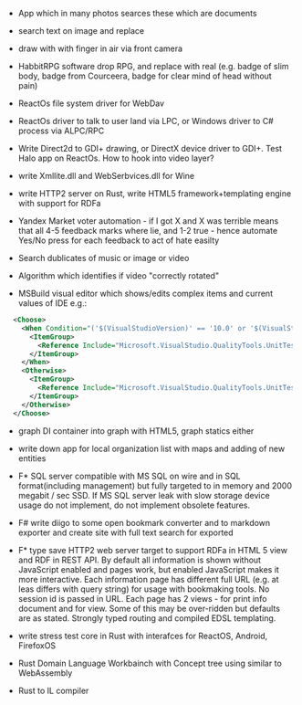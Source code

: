

- App which in many photos searces these which are documents
- search text on image and replace
- draw with with finger in air via front camera
- HabbitRPG  software drop RPG, and replace with real (e.g. badge of slim body, badge from Courceera, badge for clear mind of head without pain)
- ReactOs file system driver for WebDav
- ReactOs driver to talk to user land via LPC, or Windows driver to C# process via ALPC/RPC
- Write Direct2d to GDI+ drawing, or DirectX device driver to GDI+. Test Halo app on ReactOs. How to hook into video layer?
- write Xmllite.dll and WebSerbvices.dll for Wine
- write HTTP2 server on Rust, write HTML5 framework+templating engine with support for RDFa
- Yandex Market voter automation - if I got X and X was terrible means that all 4-5 feedback marks where lie, and 1-2 true - hence automate Yes/No press for each feedback to act of hate easilty
- Search dublicates of music or image or video
- Algorithm which identifies if video "correctly rotated"

- MSBuild visual editor which shows/edits complex items and current values of IDE e.g.:
```xml
  <Choose>
    <When Condition="('$(VisualStudioVersion)' == '10.0' or '$(VisualStudioVersion)' == '') and '$(TargetFrameworkVersion)' == 'v3.5'">
      <ItemGroup>
        <Reference Include="Microsoft.VisualStudio.QualityTools.UnitTestFramework, Version=10.1.0.0, Culture=neutral, PublicKeyToken=b03f5f7f11d50a3a, processorArchitecture=MSIL" />
      </ItemGroup>
    </When>
    <Otherwise>
      <ItemGroup>
        <Reference Include="Microsoft.VisualStudio.QualityTools.UnitTestFramework" />
      </ItemGroup>
    </Otherwise>
  </Choose>
```

- graph DI container into graph with HTML5, graph statics either

- write down app for local organization list with maps and adding of new entities


-  F* SQL server compatible with MS SQL on wire and in SQL format(including management) but fully targeted to in memory and 2000 megabit / sec SSD. If MS SQL server leak with slow storage device usage do not implement, do not implement obsolete features.


- F# write diigo to some open bookmark converter and to markdown exporter and create site with full text search for exported  

- F* type save HTTP2 web server target to support RDFa in HTML 5 view and RDF in REST API. By default all information is shown without JavaScript enabled and pages work, but enabled JavaScript makes it more interactive. Each information page has different full URL (e.g. at leas differs with query string) for usage with bookmaking tools. No session id is passed in URL. Each page has 2 views - for print info document and for view. Some of this may be over-ridden but defaults are as stated. Strongly typed routing and compiled EDSL templating.

- write stress test core in Rust with interafces for ReactOS, Android, FirefoxOS

- Rust Domain Language Workbainch with Concept tree using similar to WebAssembly

- Rust to IL compiler
